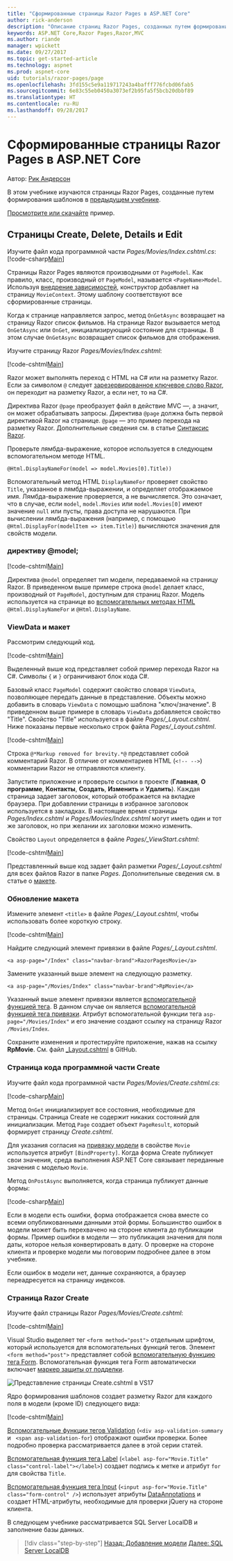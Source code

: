```yaml
---
title: "Сформированные страницы Razor Pages в ASP.NET Core"
author: rick-anderson
description: "Описание страниц Razor Pages, созданных путем формирования шаблонов."
keywords: ASP.NET Core,Razor Pages,Razor,MVC
ms.author: riande
manager: wpickett
ms.date: 09/27/2017
ms.topic: get-started-article
ms.technology: aspnet
ms.prod: aspnet-core
uid: tutorials/razor-pages/page
ms.openlocfilehash: 3fd155c5e9a119717243a4bafff776fcbd06fab5
ms.sourcegitcommit: 6e83c55eb0450a3073ef2b95fa5f5bcb20dbbf89
ms.translationtype: HT
ms.contentlocale: ru-RU
ms.lasthandoff: 09/28/2017
---
```

# <a name="scaffolded-razor-pages-in-aspnet-core"></a>Сформированные страницы Razor Pages в ASP.NET Core

Автор: [Рик Андерсон](https://twitter.com/RickAndMSFT)

В этом учебнике изучаются страницы Razor Pages, созданные путем формирования шаблонов в [предыдущем учебнике](xref:tutorials/razor-pages/page). 

[Просмотрите или скачайте](https://github.com/aspnet/Docs/tree/master/aspnetcore/tutorials/razor-pages/razor-pages-start/sample/RazorPagesMovie) пример.

## <a name="the-create-delete-details-and-edit-pages"></a>Страницы Create, Delete, Details и Edit

Изучите файл кода программной части *Pages/Movies/Index.cshtml.cs*: [!code-csharp[Main](razor-pages-start/snapshot_sample/RazorPagesMovie/Pages/Movies/Index.cshtml.cs)]

Страницы Razor Pages являются производными от `PageModel`. Как правило, класс, производный от `PageModel`, называется `<PageName>Model`. Используя [внедрение зависимостей](xref:fundamentals/dependency-injection), конструктор добавляет на страницу `MovieContext`. Этому шаблону соответствуют все сформированные страницы.

Когда к странице направляется запрос, метод `OnGetAsync` возвращает на страницу Razor список фильмов. На странице Razor вызывается метод `OnGetAsync` или `OnGet`, инициализирующий состояние для страницы. В этом случае `OnGetAsync` возвращает список фильмов для отображения.

Изучите страницу Razor *Pages/Movies/Index.cshtml*:

[!code-cshtml[Main](razor-pages-start/snapshot_sample/RazorPagesMovie/Pages/Movies/Index.cshtml)]

Razor может выполнять переход с HTML на C# или на разметку Razor. Если за символом `@` следует [зарезервированное ключевое слово Razor](xref:mvc/views/razor#razor-reserved-keywords), он переходит на разметку Razor, а если нет, то на C#.

Директива Razor `@page` преобразует файл в действие MVC &mdash;, а значит, он может обрабатывать запросы. Директива `@page` должна быть первой директивой Razor на странице. `@page` — это пример перехода на разметку Razor. Дополнительные сведения см. в статье [Синтаксис Razor](xref:mvc/views/razor#razor-syntax).

Проверьте лямбда-выражение, которое используется в следующем вспомогательном методе HTML.

```cshtml
@Html.DisplayNameFor(model => model.Movies[0].Title))
```

Вспомогательный метод HTML `DisplayNameFor` проверяет свойство `Title`, указанное в лямбда-выражении, и определяет отображаемое имя. Лямбда-выражение проверяется, а не вычисляется. Это означает, что в случае, если `model`, `model.Movies` или `model.Movies[0]` имеют значение `null` или пусты, права доступа не нарушаются. При вычислении лямбда-выражения (например, с помощью `@Html.DisplayFor(modelItem => item.Title)`) вычисляются значения для свойств модели.

<a name="md"></a>
### <a name="the-model-directive"></a>директиву @model;

[!code-cshtml[Main](razor-pages-start/snapshot_sample/RazorPagesMovie/Pages/Movies/Index.cshtml?range=1-2&highlight=2)]

Директива `@model` определяет тип модели, передаваемой на страницу Razor. В приведенном выше примере строка `@model` делает класс, производный от `PageModel`, доступным для страниц Razor. Модель используется на странице во [вспомогательных методах HTML](https://docs.microsoft.com/aspnet/mvc/overview/older-versions-1/views/creating-custom-html-helpers-cs#understanding-html-helpers) `@Html.DisplayNameFor` и `@Html.DisplayName`.

<!-- why don't xref links work?
[HTML Helpers 2](xref:aspnet/mvc/overview/older-versions-1/views/creating-custom-html-helpers-cs)
-->

<a name="vd"></a>
### ViewData и макет

Рассмотрим следующий код.

[!code-cshtml[Main](razor-pages-start/snapshot_sample/RazorPagesMovie/Pages/Movies/Index.cshtml?range=1-6&highlight=4-)]

Выделенный выше код представляет собой пример перехода Razor на C#. Символы `{` и `}` ограничивают блок кода C#.

Базовый класс `PageModel` содержит свойство словаря `ViewData`, позволяющее передать данные в представление. Объекты можно добавить в словарь `ViewData` с помощью шаблона "ключ/значение". В приведенном выше примере в словарь `ViewData` добавляется свойство "Title". Свойство "Title" используется в файле *Pages/_Layout.cshtml*. Ниже показаны первые несколько строк файла *Pages/_Layout.cshtml*.

[!code-cshtml[Main](razor-pages-start/snapshot_sample/RazorPagesMovie/Pages/NU/_Layout1.cshtml?highlight=6-)]

Строка `@*Markup removed for brevity.*@` представляет собой комментарий Razor. В отличие от комментариев HTML (`<!-- -->`) комментарии Razor не отправляются клиенту.

Запустите приложение и проверьте ссылки в проекте (**Главная**, **О программе**, **Контакты**, **Создать**, **Изменить** и **Удалить**). Каждая страница задает заголовок, который отображается на вкладке браузера. При добавлении страницы в избранное заголовок используется в закладках. В настоящее время страницы *Pages/Index.cshtml* и *Pages/Movies/Index.cshtml* могут иметь один и тот же заголовок, но при желании их заголовки можно изменить.

Свойство `Layout` определяется в файле *Pages/_ViewStart.cshtml*:

[!code-cshtml[Main](razor-pages-start/sample/RazorPagesMovie/Pages/_ViewStart.cshtml)]

Представленный выше код задает файл разметки *Pages/_Layout.cshtml* для всех файлов Razor в папке *Pages*. Дополнительные сведения см. в статье о [макете](xref:mvc/razor-pages/index#layout).

### <a name="update-the-layout"></a>Обновление макета

Измените элемент `<title>` в файле *Pages/_Layout.cshtml*, чтобы использовать более короткую строку.

[!code-cshtml[Main](razor-pages-start/sample/RazorPagesMovie/Pages/_Layout.cshtml?range=1-6&highlight=6)]

Найдите следующий элемент привязки в файле *Pages/_Layout.cshtml*.

```cshtml
<a asp-page="/Index" class="navbar-brand">RazorPagesMovie</a>
```
Замените указанный выше элемент на следующую разметку.

```cshtml
<a asp-page="/Movies/Index" class="navbar-brand">RpMovie</a>
```

Указанный выше элемент привязки является [вспомогательной функцией тега](xref:mvc/views/tag-helpers/intro). В данном случае он является [вспомогательной функцией тега привязки](xref:mvc/views/tag-helpers/builtin-th/anchor-tag-helper). Атрибут вспомогательной функции тега `asp-page="/Movies/Index"` и его значение создают ссылку на страницу Razor `/Movies/Index`.

Сохраните изменения и протестируйте приложение, нажав на ссылку **RpMovie**. См. файл [_Layout.cshtml](https://github.com/aspnet/Docs/blob/master/aspnetcore/tutorials/razor-pages/razor-pages-start/sample/RazorPagesMovie/Pages/_Layout.cshtml) в GitHub.

### <a name="the-create-code-behind-page"></a>Страница кода программной части Create

Изучите файл кода программной части *Pages/Movies/Create.cshtml.cs*:

[!code-csharp[Main](razor-pages-start/snapshot_sample/RazorPagesMovie/Pages/Movies/Create.cshtml.cs?name=snippetALL)]

Метод `OnGet` инициализирует все состояния, необходимые для страницы. Страница Create не содержит никаких состояний для инициализации. Метод `Page` создает объект `PageResult`, который формирует страницу *Create.cshtml*.

Для указания согласия на [привязку модели](xref:mvc/models/model-binding) в свойстве `Movie` используется атрибут `[BindProperty]`. Когда форма Create публикует свои значения, среда выполнения ASP.NET Core связывает переданные значения с моделью `Movie`.

Метод `OnPostAsync` выполняется, когда страница публикует данные формы:

[!code-csharp[Main](razor-pages-start/snapshot_sample/RazorPagesMovie/Pages/Movies/Create.cshtml.cs?name=snippetPost)]

Если в модели есть ошибки, форма отображается снова вместе со всеми опубликованными данными этой формы. Большинство ошибок в модели может быть перехвачено на стороне клиента до публикации формы. Пример ошибки в модели — это публикация значения для поля даты, которое нельзя конвертировать в дату. О проверке на стороне клиента и проверке модели мы поговорим подробнее далее в этом учебнике.

Если ошибок в модели нет, данные сохраняются, а браузер переадресуется на страницу индексов.

### <a name="the-create-razor-page"></a>Страница Razor Create

Изучите файл страницы Razor *Pages/Movies/Create.cshtml*:

[!code-cshtml[Main](razor-pages-start/snapshot_sample/RazorPagesMovie/Pages/Movies/Create.cshtml)]

Visual Studio выделяет тег `<form method="post">` отдельным шрифтом, который используется для вспомогательных функций тегов. Элемент `<form method="post">` представляет собой [вспомогательную функцию тега Form](xref:mvc/views/working-with-forms#the-form-tag-helper). Вспомогательная функция тега Form автоматически включает [маркер защиты от подделки](xref:security/anti-request-forgery).

![Представление страницы Create.cshtml в VS17](page/_static/th.png)

Ядро формирования шаблонов создает разметку Razor для каждого поля в модели (кроме ID) следующего вида:

[!code-cshtml[Main](razor-pages-start/snapshot_sample/RazorPagesMovie/Pages/Movies/Create.cshtml?range=15-20)]

[Вспомогательные функции тегов Validation](xref:mvc/views/working-with-forms#the-validation-tag-helpers) (`<div asp-validation-summary` и ` <span asp-validation-for`) отображают ошибки проверки. Более подробно проверка рассматривается далее в этой серии статей.

[Вспомогательная функция тега Label](xref:mvc/views/working-with-forms#the-label-tag-helper) (`<label asp-for="Movie.Title" class="control-label"></label>`) создает подпись к метке и атрибут `for` для свойства `Title`.

[Вспомогательная функция тега Input](xref:mvc/views/working-with-forms) (`<input asp-for="Movie.Title" class="form-control" />`) использует атрибуты [DataAnnotations](https://docs.microsoft.com/aspnet/mvc/overview/older-versions/mvc-music-store/mvc-music-store-part-6) и создает HTML-атрибуты, необходимые для проверки jQuery на стороне клиента.

В следующем учебнике рассматривается SQL Server LocalDB и заполнение базы данных.

>[!div class="step-by-step"]
[Назад: Добавление модели](xref:tutorials/razor-pages/modelz)
[Далее: SQL Server LocalDB](xref:tutorials/razor-pages/sql)
